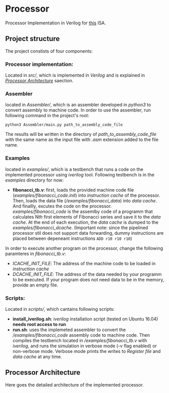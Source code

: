 # Processor
Processor Implementation in Verilog for [this](https://github.com/AliJahan/Processor/blob/master/Docs/ISA.pdf) ISA. 

## Project structure
 The project constists of four components:
### Processor implementation: 
Located in *src/*, which is implemented in *Verilog* and is explained in [*Processor Architecture*](#processor-architecture) saection.

### Assembler
located in *Assembler/*, which is an assembler developed in *python3* to convert assembly to machine code. 
In order to use the assembler, run following command in the project's root:

```python3 Assembler/main.py path_to_assembly_code_file```

The results will be written in the directory of *path_to_assembly_code_file* with the same name as the input file with *.asm* extension added to the file name.

### Examples
located in *examples/*, which is a testbench that runs a code on the implemented processor using *iverilog* tool. Following testbench is in the *examples* directory for now:
 * **fibonacci_tb.v**: first, loads the provided machine code file (*examples/fibonacci_code.init*) into *instruction cache* of the processor. Then, loads the data file (*/examples/fibonacci_data*) into *data cache*. And finallly, excutes the code on the processor. *examples/fibonacci_code* is the assemlby code of a programm that calculates N*th* first elements of Fibonacci series and save it to the *data cache*. At the end of each execution, the *data cache* is dumped to the *examples/fibonacci_dcache*. (Important note: since the pipelined processor stil does not support data forwarding, dummy instructions are placed between depeneant instructions ```ADD r10 r10 r10```)
 

In order to execute another program on the processor, change the following paramteres in *fibonacci_tb.v*:
  * *ICACHE_INIT_FILE*: The address of the machine code to be loaded in *instruction cache*
  * *DCACHE_INIT_FILE*: The address of the data needed by your programm to be executed. If your program does not need data to be in the memory, provide an empty file.
  
### **Scripts:** 
Located in *scripts/*, which cantains following scripts:
 * **install_iverilog.sh**: *iverilog* installation script (tested on Ubuntu 16.04) **needs root access to run**
 * **run.sh**: uses the implemeted assembler to convert the */examples/fibonacci_code* assembly code to machine code. Then compiles the testbench located in */examples/fibonacci_tb.v* with *iverilog*, and runs the simulation in verbose mode (-v flag enabled) or non-verbose mode. Verbose mode prints the writes to *Register file* and *data cache* at any time.

## Processor Architecture
Here goes the detailed architecture of the implemented processor.
